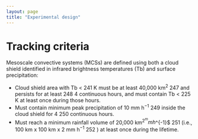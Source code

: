 ```yaml
---
layout: page
title: "Experimental design"
---
```



# Tracking criteria

Mesoscale convective systems (MCSs) are defined using both a cloud shield identified in infrared brightness temperatures (Tb) and surface precipitation:

* Cloud shield area with Tb < 241 K must be at least 40,000 km$^2$ 247 and persists for at least
248 4 continuous hours, and must contain Tb < 225 K at least once during those hours.
* Must contain minimum peak precipitation of 10 mm h$^{-1}$ 249 inside the cloud shield for 4
250 continuous hours.
* Must reach a minimum rainfall volume of 20,000 km$^2^ mm h$^{-1}$ 251 (i.e., 100 km x 100 km
x 2 mm h$^{-1}$ 252 ) at least once during the lifetime. 
